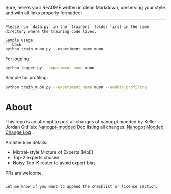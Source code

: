 Sure, here's your README written in clean Markdown, preserving your style and with all links properly formatted:

---

````
Please run `data.py` in the `trainers` folder first in the same directory where the training code lives.

Sample usage:
```bash
python train_muon.py --experiment_name muon
````

For logging:

```bash
python logger.py --experiment_name muon
```

Sample for profiling:

```bash
python train_muon.py --experiment_name muon --enable_profiling
```

# About

This repo is an attempt to port all changes of nanogpt modded by Keller Jordan
GitHub: [Nanogpt-modded](https://github.com/KellerJordan/modded-nanogpt)
Doc listing all changes: [Nanogpt Modded Change Log](https://docs.google.com/document/d/1wOxjaMrLdkhbev2AHD2voz45OMjWCvSKbINwGTmQ19c/edit?usp=sharing)

Architecture details:

* Mixtral-style Mixture of Experts (MoE)
* Top-2 experts chosen
* Noisy Top-K router to avoid expert bias

PRs are welcome.

```

Let me know if you want to append the checklist or license section.
```
